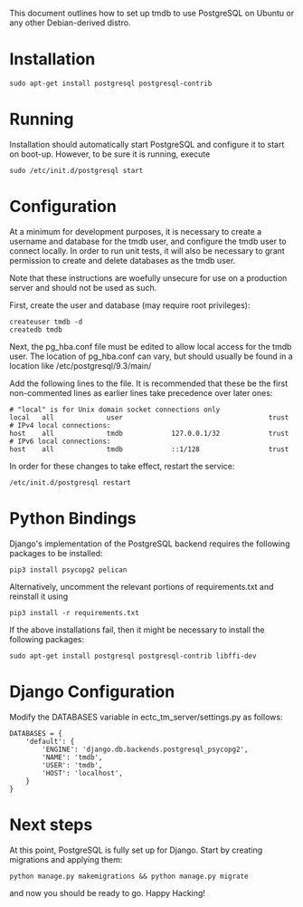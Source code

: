 This document outlines how to set up tmdb to use PostgreSQL on Ubuntu or any other Debian-derived distro.

# Installation

    sudo apt-get install postgresql postgresql-contrib

# Running

Installation should automatically start PostgreSQL and configure it to start on boot-up. However, to be sure it is running, execute

    sudo /etc/init.d/postgresql start

# Configuration

At a minimum for development purposes, it is necessary to create a username and database for the tmdb user, and configure the tmdb user to connect locally. In order to run unit tests, it will also be necessary to grant permission to create and delete databases as the tmdb user.

Note that these instructions are woefully unsecure for use on a production server and should not be used as such.

First, create the user and database (may require root privileges):

    createuser tmdb -d
    createdb tmdb

Next, the pg_hba.conf file must be edited to allow local access for the tmdb user. The location of pg_hba.conf can vary, but should usually be found in a location like /etc/postgresql/9.3/main/

Add the following lines to the file. It is recommended that these be the first non-commented lines as earlier lines take precedence over later ones:

    # "local" is for Unix domain socket connections only
    local   all             user                                    trust
    # IPv4 local connections:
    host    all             tmdb            127.0.0.1/32            trust
    # IPv6 local connections:
    host    all             tmdb            ::1/128                 trust

In order for these changes to take effect, restart the service:

    /etc/init.d/postgresql restart

# Python Bindings

Django's implementation of the PostgreSQL backend requires the following packages to be installed:

    pip3 install psycopg2 pelican

Alternatively, uncomment the relevant portions of requirements.txt and reinstall it using

    pip3 install -r requirements.txt

If the above installations fail, then it might be necessary to install the following packages:

    sudo apt-get install postgresql postgresql-contrib libffi-dev

# Django Configuration

Modify the DATABASES variable in ectc_tm_server/settings.py as follows:

    DATABASES = {
        'default': {
            'ENGINE': 'django.db.backends.postgresql_psycopg2',
            'NAME': 'tmdb',
            'USER': 'tmdb',
            'HOST': 'localhost',
        }
    }

# Next steps

At this point, PostgreSQL is fully set up for Django. Start by creating migrations and applying them:

    python manage.py makemigrations && python manage.py migrate

and now you should be ready to go. Happy Hacking!
